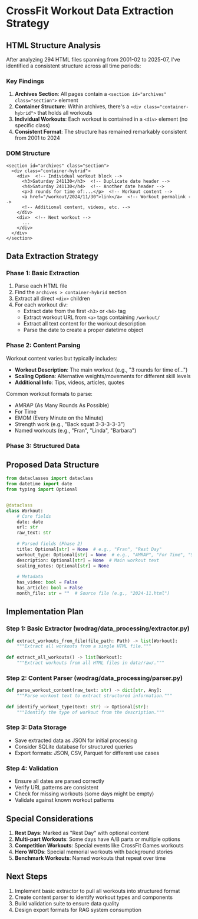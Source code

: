 # CrossFit Workout Data Extraction Strategy

## HTML Structure Analysis

After analyzing 294 HTML files spanning from 2001-02 to 2025-07, I've identified a consistent structure across all time periods:

### Key Findings

1. **Archives Section**: All pages contain a `<section id="archives" class="section">` element
2. **Container Structure**: Within archives, there's a `<div class="container-hybrid">` that holds all workouts
3. **Individual Workouts**: Each workout is contained in a `<div>` element (no specific class)
4. **Consistent Format**: The structure has remained remarkably consistent from 2001 to 2024

### DOM Structure

```
<section id="archives" class="section">
  <div class="container-hybrid">
    <div>  <!-- Individual workout block -->
      <h3>Saturday 241130</h3>  <!-- Duplicate date header -->
      <h4>Saturday 241130</h4>  <!-- Another date header -->
      <p>3 rounds for time of:...</p>  <!-- Workout content -->
      <a href="/workout/2024/11/30">link</a>  <!-- Workout permalink -->
      <!-- Additional content, videos, etc. -->
    </div>
    <div>  <!-- Next workout -->
      ...
    </div>
  </div>
</section>
```

## Data Extraction Strategy

### Phase 1: Basic Extraction

1. Parse each HTML file
2. Find the `archives > container-hybrid` section
3. Extract all direct `<div>` children
4. For each workout div:
   - Extract date from the first `<h3>` or `<h4>` tag
   - Extract workout URL from `<a>` tags containing `/workout/`
   - Extract all text content for the workout description
   - Parse the date to create a proper datetime object

### Phase 2: Content Parsing

Workout content varies but typically includes:

- **Workout Description**: The main workout (e.g., "3 rounds for time of...")
- **Scaling Options**: Alternative weights/movements for different skill levels
- **Additional Info**: Tips, videos, articles, quotes

Common workout formats to parse:
- AMRAP (As Many Rounds As Possible)
- For Time
- EMOM (Every Minute on the Minute)
- Strength work (e.g., "Back squat 3-3-3-3-3")
- Named workouts (e.g., "Fran", "Linda", "Barbara")

### Phase 3: Structured Data

## Proposed Data Structure

```python
from dataclasses import dataclass
from datetime import date
from typing import Optional


@dataclass
class Workout:
    # Core fields
    date: date
    url: str
    raw_text: str
    
    # Parsed fields (Phase 2)
    title: Optional[str] = None  # e.g., "Fran", "Rest Day"
    workout_type: Optional[str] = None  # e.g., "AMRAP", "For Time", "Strength"
    description: Optional[str] = None  # Main workout text
    scaling_notes: Optional[str] = None
    
    # Metadata
    has_video: bool = False
    has_article: bool = False
    month_file: str = ""  # Source file (e.g., "2024-11.html")
```

## Implementation Plan

### Step 1: Basic Extractor (wodrag/data_processing/extractor.py)
```python
def extract_workouts_from_file(file_path: Path) -> list[Workout]:
    """Extract all workouts from a single HTML file."""
    
def extract_all_workouts() -> list[Workout]:
    """Extract workouts from all HTML files in data/raw/."""
```

### Step 2: Content Parser (wodrag/data_processing/parser.py)
```python
def parse_workout_content(raw_text: str) -> dict[str, Any]:
    """Parse workout text to extract structured information."""
    
def identify_workout_type(text: str) -> Optional[str]:
    """Identify the type of workout from the description."""
```

### Step 3: Data Storage
- Save extracted data as JSON for initial processing
- Consider SQLite database for structured queries
- Export formats: JSON, CSV, Parquet for different use cases

### Step 4: Validation
- Ensure all dates are parsed correctly
- Verify URL patterns are consistent
- Check for missing workouts (some days might be empty)
- Validate against known workout patterns

## Special Considerations

1. **Rest Days**: Marked as "Rest Day" with optional content
2. **Multi-part Workouts**: Some days have A/B parts or multiple options
3. **Competition Workouts**: Special events like CrossFit Games workouts
4. **Hero WODs**: Special memorial workouts with background stories
5. **Benchmark Workouts**: Named workouts that repeat over time

## Next Steps

1. Implement basic extractor to pull all workouts into structured format
2. Create content parser to identify workout types and components
3. Build validation suite to ensure data quality
4. Design export formats for RAG system consumption